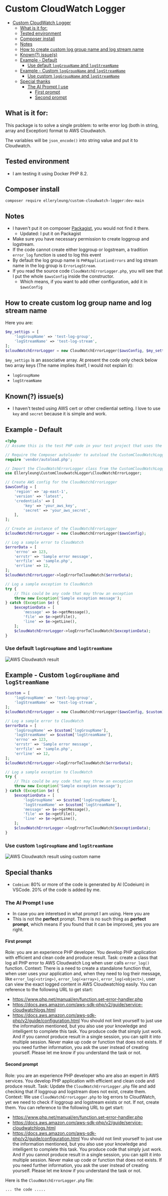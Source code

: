 # Custom CloudWatch Logger

- [Custom CloudWatch Logger](#custom-cloudwatch-logger)
  - [What is it for:](#what-is-it-for)
  - [Tested environment](#tested-environment)
  - [Composer install](#composer-install)
  - [Notes](#notes)
  - [How to create custom log group name and log stream name](#how-to-create-custom-log-group-name-and-log-stream-name)
  - [Known(?) issue(s)](#known-issues)
  - [Example - Default](#example---default)
    - [Use default `logGroupName` and `logStreamName`](#use-default-loggroupname-and-logstreamname)
  - [Example - Custom `logGroupName` and `logStreamName`](#example---custom-loggroupname-and-logstreamname)
    - [Use custom `logGroupName` and `logStreamName`](#use-custom-loggroupname-and-logstreamname)
  - [Special thanks](#special-thanks)
    - [The AI Prompt I use](#the-ai-prompt-i-use)
      - [First prompt](#first-prompt)
      - [Second prompt](#second-prompt)

## What is it for:
This package is to solve a single problem: to write error log (both in string, array and Exception) format to AWS Cloudwatch.

The variables will be `json_encode()` into string value and put it to Cloudwatch.

## Tested environment
- I am testing it using Docker PHP 8.2.

## Composer install

`composer require elleryleung/custom-cloudwatch-logger:dev-main`

## Notes
- I haven't put it on composer [Packagist](https://packagist.org/), you would not find it there.
  - Updated:  I put it on Packagist
- Make sure you have necessary permission to create loggroup and logstream.
- If the code cannot create either loggroup or logstream, a tradition `error_log` function is used to log this event
- By default the log group name is `PHPApplicationErrors` and log stream name in the log group is `ErrorLogStream`.
- If you read the source code `CloudWatchErrorLogger.php`, you will see that I put the whole `$awsConfig` inside the constructor.
  - Which means, if you want to add other configuration, add it in `$awsConfig`

## How to create custom log group name and log stream name

Here you are:

```php
$my_settigs = [
    'logGroupName' => 'test-log-group',
    'logStreamName' => 'test-log-stream',
];
$cloudWatchErrorLogger = new CloudWatchErrorLogger($awsConfig, $my_settigs);
```

`$my_settigs` is an associative array.  At present the code only check below two array keys (The name implies itself, I would not explain it):
- `logGroupName`
- `logStreamName`

## Known(?) issue(s)

- I haven't tested using AWS cert or other crediential setting.  I love to use `key` and `secret` because it is simple and work.

## Example - Default
```php
<?php
// Assume this is the test PHP code in your test project that uses the CustomCloudWatchLogger package

// Require the Composer autoloader to autoload the CustomCloudWatchLogger package and its dependencies
require 'vendor/autoload.php';

// Import the CloudWatchErrorLogger class from the CustomCloudWatchLogger package
use Elleryleung\CustomCloudwatchLogger\CloudWatchErrorLogger;

// Create AWS config for the CloudWatchErrorLogger
$awsConfig = [
    'region' => 'ap-east-1',
    'version' => 'latest',
    'credentials' => [
        'key' => 'your_aws_key',
        'secret' => 'your_aws_secret',
    ],
];

// Create an instance of the CloudWatchErrorLogger
$cloudWatchErrorLogger = new CloudWatchErrorLogger($awsConfig);

// Log a sample error to CloudWatch
$errorData = [
    'errno' => 123,
    'errstr' => 'Sample error message',
    'errfile' => 'sample.php',
    'errline' => 12,
];
$cloudWatchErrorLogger->logErrorToCloudWatch($errorData);

// Log a sample exception to CloudWatch
try {
    // This could be any code that may throw an exception
    throw new Exception('Sample exception message');
} catch (Exception $e) {
    $exceptionData = [
        'message' => $e->getMessage(),
        'file' => $e->getFile(),
        'line' => $e->getLine(),
    ];
    $cloudWatchErrorLogger->logErrorToCloudWatch($exceptionData);
}
```

### Use default `logGroupName` and `logStreamName`
![AWS Cloudwatch result](result.png "AWS Cloudwatch result")

## Example - Custom `logGroupName` and `logStreamName`
```php
$custom = [
    'logGroupName' => 'test-log-group',
    'logStreamName' => 'test-log-stream',
];
$cloudWatchErrorLogger = new CloudWatchErrorLogger($awsConfig, $custom);

// Log a sample error to CloudWatch
$errorData = [
    'logGroupName' => $custom['logGroupName'],
    'logStreamName' => $custom['logStreamName'],
    'errno' => 123,
    'errstr' => 'Sample error message',
    'errfile' => 'sample.php',
    'errline' => 12,
];
$cloudWatchErrorLogger->logErrorToCloudWatch($errorData);

// Log a sample exception to CloudWatch
try {
    // This could be any code that may throw an exception
    throw new Exception('Sample exception message');
} catch (Exception $e) {
    $exceptionData = [
        'logGroupName' => $custom['logGroupName'],
        'logStreamName' => $custom['logStreamName'],
        'message' => $e->getMessage(),
        'file' => $e->getFile(),
        'line' => $e->getLine(),
    ];
    $cloudWatchErrorLogger->logErrorToCloudWatch($exceptionData);
}
```

### Use custom `logGroupName` and `logStreamName`
![AWS Cloudwatch result using custom name](custom-result.png "AWS Cloudwatch result using custom name")

## Special thanks
- `Codeium`: 80% or more of the code is generated by AI (Codeium) in VSCode.  20% of the code is added by me.

### The AI Prompt I use

- In case you are interetsed in what prompt I am using.  Here you are
- This is not the **perfect** prompt.  There is no such thing as **perfect prompt**, which means if you found that it can be improved, yes you are right.

#### First prompt
Role: you are an experience PHP developer.  You develop PHP application with efficient and clean code and produce result.
Task: create a class that log all PHP error to AWS Cloudwatch Log when user calls `error_log()` function.
Context: There is a need to create a standalone function that, when user uses your application and, when they need to log their message, like `error_log(<string>)`,  `error_log(<array>)`, `error_log(<object>)`, user can view the exact logged content in AWS Cloudwatchlog easily.  You can reference to the following URL to get start:
- https://www.php.net/manual/en/function.set-error-handler.php
- https://docs.aws.amazon.com/aws-sdk-php/v2/guide/service-cloudwatchlogs.html
- https://docs.aws.amazon.com/aws-sdk-php/v2/guide/configuration.html
You should not limit yourself to just use the information mentioned, but you also use your knowledge and intelligent to complete this task.  You produce code that simply just work.  And if you cannot produce result in a single session, you can split it into multiple session.  Never make up code or function that does not exists.  If you need further information, you ask the user instead of creating yourself.  Please let me know if you understand the task or not.

#### Second prompt
Role: you are an experience PHP developer who are also an expert in AWS services.  You develop PHP application with efficient and clean code and produce result.
Task: Update the `CloudWatchErrorLogger.php` file and add checking that if loggroup and logstream does not exist, create them.
Context: We use `CloudWatchErrorLogger.php` to log errors to CloudWatch, yet we need to check if loggroup and logstream exists or not.  If not, create them.
You can reference to the following URL to get start:
- https://www.php.net/manual/en/function.set-error-handler.php
- https://docs.aws.amazon.com/aws-sdk-php/v2/guide/service-cloudwatchlogs.html
- https://docs.aws.amazon.com/aws-sdk-php/v2/guide/configuration.html
You should not limit yourself to just use the information mentioned, but you also use your knowledge and intelligent to complete this task.  You produce code that simply just work.  And if you cannot produce result in a single session, you can split it into multiple session.  Never make up code or function that does not exists.  If you need further information, you ask the user instead of creating yourself.  Please let me know if you understand the task or not.

Here is the `CloudWatchErrorLogger.php` file:
```
... the code .....
```